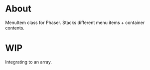 # About

MenuItem class for Phaser. Stacks different menu items + container contents.

# WIP
Integrating to an array.
